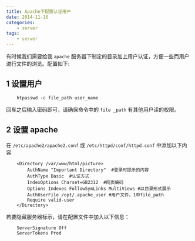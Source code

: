 ```yaml
---
title: Apache下配置认证用户
date: 2014-11-16
categories:
	- server
tags:
    - server
---
```



有时候我们需要给我 `apache` 服务器下制定的目录加上用户认证，方便一些而用户进行文件的浏览。配置如下:

1 设置用户
----
```
	htpasswd -c file_path user_name
```
回车之后输入密码即可，请确保命令中的 `file _path` 有其他用户读的权限。

2 设置 apache
----
在 `/etc/apache2/apache2.conf` 或 `/etc/httpd/conf/httpd.conf` 中添加以下内容
```
	<Directory /var/www/html/picture>
		AuthName "Important Directory"  #登录时提示的内容
		AuthType Basic  #认证方式
		IndexOptions Charset=GB2312  #网页编码
		Options Indexes FollowSymLinks MultiViews #以目录形式展示
		AuthUserFile /opt/.apache_user #用户文件，1中file_path
		Require valid-user
	</Directory>
```
若要隐藏服务器标示，请在配置文件中加入以下信息：
```
	ServerSignature Off
	ServerTokens Prod
```
